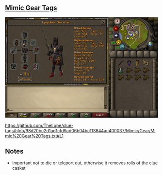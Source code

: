 ## [Mimic Gear Tags](Mimic%20Gear%20Tags.txt)

![Mimic Gear](../../Docs/Mimic%20Gear.png)

https://github.com/TheLope/clue-tags/blob/98d20bc2d1ad1cfd9ad06b04bc113644ac400037/Mimic/Gear/Mimic%20Gear%20Tags.txt#L1

## Notes
- Important not to die or teleport out, otherwise it removes rolls of the clue casket